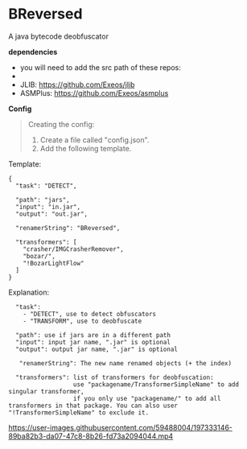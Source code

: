 # BReversed
A java bytecode deobfuscator

**dependencies**
- you will need to add the src path of these repos:
- 
- JLIB: https://github.com/Exeos/jlib
- ASMPlus: https://github.com/Exeos/asmplus

**Config**
> Creating the config:
>  
> 1. Create a file called "config.json".
> 2. Add the following template.
> 
Template:
```
{
  "task": "DETECT",

  "path": "jars",
  "input": "in.jar",
  "output": "out.jar",
  
  "renamerString": "BReversed",

  "transformers": [
    "crasher/IMGCrasherRemover",
    "bozar/",
    "!BozarLightFlow"
  ]
}
```
Explanation:
```
  "task":
    - "DETECT", use to detect obfuscators
    - "TRANSFORM", use to deobfuscate
    
  "path": use if jars are in a different path
  "input": input jar name, ".jar" is optional
  "output": output jar name, ".jar" is optional
  
   "renamerString": The new name renamed objects (+ the index)
  
  "transformers": list of transformers for deobfuscation:
                  use "packagename/TransformerSimpleName" to add singular transformer,
                  if you only use "packagename/" to add all transformers in that package. You can also user "!TransformerSimpleName" to exclude it.
```

https://user-images.githubusercontent.com/59488004/197333146-89ba82b3-da07-47c8-8b26-fd73a2094044.mp4
